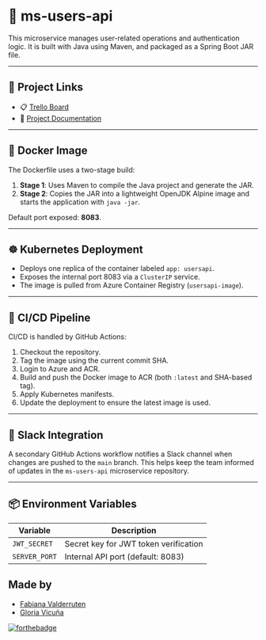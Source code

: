 # 👤 ms-users-api

This microservice manages user-related operations and authentication logic. It is built with Java using Maven, and packaged as a Spring Boot JAR file.

---

## 🔗 Project Links

- 📋 [Trello Board](https://trello.com/invite/b/680296aa17864e87fc6c7fed/ATTI82505e108ae3e7a005ede0081ec437f87CDDDEF1/microservice)
- 📄 [Project Documentation](https://docs.google.com/document/d/1FER2lpkZJk2eI5tpMnMy8mFhd42g3f4jioasHwZ0klo/edit?usp=sharing)

---


## 🐳 Docker Image

The Dockerfile uses a two-stage build:

1. **Stage 1**: Uses Maven to compile the Java project and generate the JAR.
2. **Stage 2**: Copies the JAR into a lightweight OpenJDK Alpine image and starts the application with `java -jar`.

Default port exposed: **8083**.

---

## ☸️ Kubernetes Deployment

- Deploys one replica of the container labeled `app: usersapi`.
- Exposes the internal port 8083 via a `ClusterIP` service.
- The image is pulled from Azure Container Registry (`usersapi-image`).

---

## 🔁 CI/CD Pipeline

CI/CD is handled by GitHub Actions:

1. Checkout the repository.
2. Tag the image using the current commit SHA.
3. Login to Azure and ACR.
4. Build and push the Docker image to ACR (both `:latest` and SHA-based tag).
5. Apply Kubernetes manifests.
6. Update the deployment to ensure the latest image is used.

---

## 📢 Slack Integration

A secondary GitHub Actions workflow notifies a Slack channel when changes are pushed to the `main` branch. This helps keep the team informed of updates in the `ms-users-api` microservice repository.


---

## 📦 Environment Variables

| Variable        | Description                             |
|-----------------|-----------------------------------------|
| `JWT_SECRET`     | Secret key for JWT token verification  |
| `SERVER_PORT`    | Internal API port (default: 8083)      |

## <b> Made by </b>

+ [Fabiana Valderruten](https://github.com/FFabianna "FFabianna")
+ [Gloria Vicuña](https://github.com/Vanesa155 "Vanesa V.")

[![forthebadge](https://forthebadge.com/images/badges/built-with-love.svg)](https://forthebadge.com)